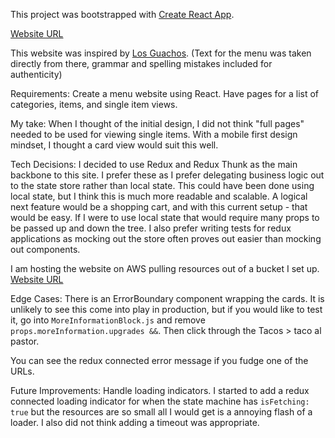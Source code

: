 This project was bootstrapped with [Create React App](https://github.com/facebookincubator/create-react-app).

[Website URL](http://menuwebsite.s3-website-us-east-1.amazonaws.com/)

This website was inspired by [Los Guachos](http://los-guachos.com/menu/). (Text for the menu was taken directly from there, grammar and spelling mistakes included for authenticity)

Requirements:
Create a menu website using React. Have pages for a list of categories, items, and single item views.

My take:
When I thought of the initial design, I did not think "full pages" needed to be used for viewing single items. With a mobile first design mindset, I thought a card view would suit this well.

Tech Decisions:
I decided to use Redux and Redux Thunk as the main backbone to this site. I prefer these as I prefer delegating business logic out to the state store rather than local state. This could have been done using local state, but I think this is much more readable and scalable. A logical next feature would be a shopping cart, and with this current setup - that would be easy. If I were to use local state that would require many props to be passed up and down the tree. I also prefer writing tests for redux applications as mocking out the store often proves out easier than mocking out components.

I am hosting the website on AWS pulling resources out of a bucket I set up.  [Website URL](http://menuwebsite.s3-website-us-east-1.amazonaws.com/)



Edge Cases:
There is an ErrorBoundary component wrapping the cards. It is unlikely to see this come into play in production, but if you would like to test it, go into `MoreInformationBlock.js` and remove `props.moreInformation.upgrades &&`. Then click through the Tacos > taco al pastor.

You can see the redux connected error message if you fudge one of the URLs.


Future Improvements:
Handle loading indicators. I started to add a redux connected loading indicator for when the state machine has `isFetching: true` but the resources are so small all I would get is a annoying flash of a loader. I also did not think adding a timeout was appropriate.